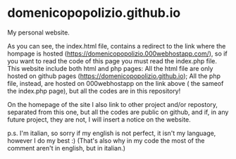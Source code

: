 # domenicopopolizio.github.io
My personal website.


As you can see, the index.html file, contains a redirect to the link where the hompage is hosted (https://domenicopopolizio.000webhostapp.com/),
so if you want to read the code of this page you must read the index.php file.
This website include both html and php pages:
All the html file are only hosted on github pages  (https://domenicopopolizio.github.io);
All the php file, instead, are hosted on 000webhostapp on the link above ( the sameof the index.php page), but all the codes are in this repository!

On the homepage of the site I also link to other project and/or repostory, separated from this one, but all the codes are public on 
github, and if, in any future project, they are not, I will insert a notice on the website.



p.s.
I'm italian, so sorry if my english is not perfect, it isn't my language, however I do my best :)
(That's also why in my code the most of the comment aren't in english, but in italian.)
